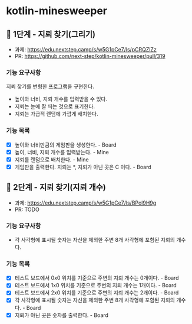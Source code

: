 # kotlin-minesweeper

## 🚀 1단계 - 지뢰 찾기(그리기)
* 과제: https://edu.nextstep.camp/s/w5G1pCe7/ls/pCRQZlZz
* PR: https://github.com/next-step/kotlin-minesweeper/pull/319

### 기능 요구사항

지뢰 찾기를 변형한 프로그램을 구현한다.

* 높이와 너비, 지뢰 개수를 입력받을 수 있다.
* 지뢰는 눈에 잘 띄는 것으로 표기한다.
* 지뢰는 가급적 랜덤에 가깝게 배치한다.

### 기능 목록
* [x] 높이와 너비만큼의 게임판을 생성한다. - Board
* [x] 높이, 너비, 지뢰 개수를 입력받는다. - Mine
* [x] 지뢰를 랜덤으로 배치한다. - Mine
* [x] 게임판을 출력한다. 지뢰는 *, 지뢰가 아닌 곳은 C 이다. - Board

## 🚀 2단계 - 지뢰 찾기(지뢰 개수)
* 과제: https://edu.nextstep.camp/s/w5G1pCe7/ls/BPol9H9g
* PR: TODO

### 기능 요구사항
* 각 사각형에 표시될 숫자는 자신을 제외한 주변 8개 사각형에 포함된 지뢰의 개수다.

### 기능 목록
* [x] 테스트 보드에서 0x0 위치를 기준으로 주변의 지뢰 개수는 0개이다. - Board
* [x] 테스트 보드에서 1x0 위치를 기준으로 주변의 지뢰 개수는 1개이다. - Board
* [x] 테스트 보드에서 2x0 위치를 기준으로 주변의 지뢰 개수는 2개이다. - Board
* [x] 각 사각형에 표시될 숫자는 자신을 제외한 주변 8개 사각형에 포함된 지뢰의 개수다. - Board
* [x] 지뢰가 아닌 곳은 숫자를 출력한다. - Board